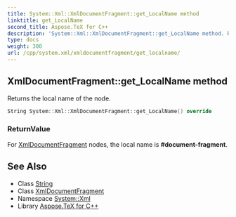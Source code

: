 ```yaml
---
title: System::Xml::XmlDocumentFragment::get_LocalName method
linktitle: get_LocalName
second_title: Aspose.TeX for C++
description: 'System::Xml::XmlDocumentFragment::get_LocalName method. Returns the local name of the node in C++.'
type: docs
weight: 300
url: /cpp/system.xml/xmldocumentfragment/get_localname/
---
```

## XmlDocumentFragment::get_LocalName method


Returns the local name of the node.

```cpp
String System::Xml::XmlDocumentFragment::get_LocalName() override
```


### ReturnValue

For [XmlDocumentFragment](../) nodes, the local name is **#document-fragment**.

## See Also

* Class [String](../../../system/string/)
* Class [XmlDocumentFragment](../)
* Namespace [System::Xml](../../)
* Library [Aspose.TeX for C++](../../../)

